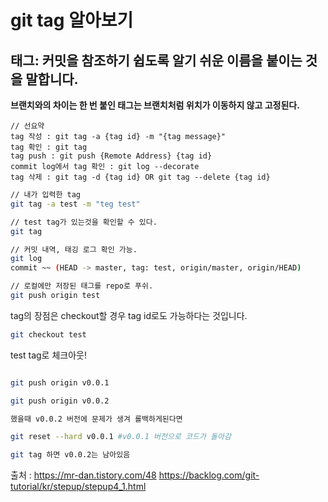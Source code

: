 # git tag 알아보기

## 태그: 커밋을 참조하기 쉽도록 알기 쉬운 이름을 붙이는 것을 말합니다.

**브랜치와의 차이는 한 번 붙인 태그는 브랜치처럼 위치가 이동하지 않고
고정된다.**

```
// 선요약
tag 작성 : git tag -a {tag id} -m "{tag message}"
tag 확인 : git tag
tag push : git push {Remote Address} {tag id}
commit log에서 tag 확인 : git log --decorate
tag 삭제 : git tag -d {tag id} OR git tag --delete {tag id}
```

```bash
// 내가 입력한 tag
git tag -a test -m "teg test"

// test tag가 있는것을 확인할 수 있다.
git tag

// 커밋 내역, 태깅 로그 확인 가능.
git log
commit ~~ (HEAD -> master, tag: test, origin/master, origin/HEAD)

// 로컬에만 저장된 태그를 repo로 푸쉬.
git push origin test

```

tag의 장점은 checkout할 경우 tag id로도 가능하다는 것입니다.

```bash
git checkout test
```

test tag로 체크아웃!

```bash

git push origin v0.0.1

git push origin v0.0.2

했을때 v0.0.2 버전에 문제가 생겨 롤백하게된다면

git reset --hard v0.0.1 #v0.0.1 버전으로 코드가 돌아감

git tag 하면 v0.0.2는 남아있음

```

출처 : https://mr-dan.tistory.com/48
https://backlog.com/git-tutorial/kr/stepup/stepup4_1.html

